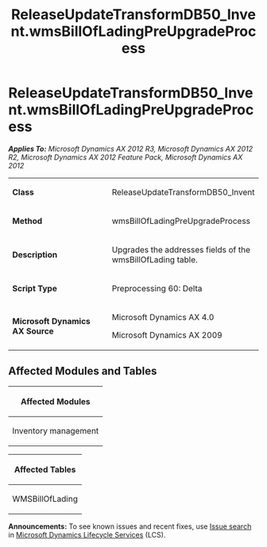 ﻿---
title: ReleaseUpdateTransformDB50_Invent.wmsBillOfLadingPreUpgradeProcess
TOCTitle: ReleaseUpdateTransformDB50_Invent.wmsBillOfLadingPreUpgradeProcess
ms:assetid: 91646971-e234-8276-9e54-4a7eb67618e5
ms:mtpsurl: https://msdn.microsoft.com/en-us/library/JJ736581(v=AX.60)
ms:contentKeyID: 49709768
ms.date: 05/18/2015
mtps_version: v=AX.60
---

# ReleaseUpdateTransformDB50\_Invent.wmsBillOfLadingPreUpgradeProcess 


_**Applies To:** Microsoft Dynamics AX 2012 R3, Microsoft Dynamics AX 2012 R2, Microsoft Dynamics AX 2012 Feature Pack, Microsoft Dynamics AX 2012_

<table>
<colgroup>
<col style="width: 50%" />
<col style="width: 50%" />
</colgroup>
<tbody>
<tr class="odd">
<td><p><strong>Class</strong></p></td>
<td><p>ReleaseUpdateTransformDB50_Invent</p></td>
</tr>
<tr class="even">
<td><p><strong>Method</strong></p></td>
<td><p>wmsBillOfLadingPreUpgradeProcess</p></td>
</tr>
<tr class="odd">
<td><p><strong>Description</strong></p></td>
<td><p>Upgrades the addresses fields of the wmsBillOfLading table.</p></td>
</tr>
<tr class="even">
<td><p><strong>Script Type</strong></p></td>
<td><p>Preprocessing 60: Delta</p></td>
</tr>
<tr class="odd">
<td><p><strong>Microsoft Dynamics AX Source</strong></p></td>
<td><p>Microsoft Dynamics AX 4.0</p>
<p>Microsoft Dynamics AX 2009</p></td>
</tr>
</tbody>
</table>


## Affected Modules and Tables

<table>
<colgroup>
<col style="width: 100%" />
</colgroup>
<thead>
<tr class="header">
<th><p>Affected Modules</p></th>
</tr>
</thead>
<tbody>
<tr class="odd">
<td><p>Inventory management</p></td>
</tr>
</tbody>
</table>


<table>
<colgroup>
<col style="width: 100%" />
</colgroup>
<thead>
<tr class="header">
<th><p>Affected Tables</p></th>
</tr>
</thead>
<tbody>
<tr class="odd">
<td><p>WMSBillOfLading</p></td>
</tr>
</tbody>
</table>

  
**Announcements:** To see known issues and recent fixes, use [Issue search](http://go.microsoft.com/fwlink/?linkid=389258) in [Microsoft Dynamics Lifecycle Services](http://go.microsoft.com/fwlink/?linkid=306505) (LCS).

